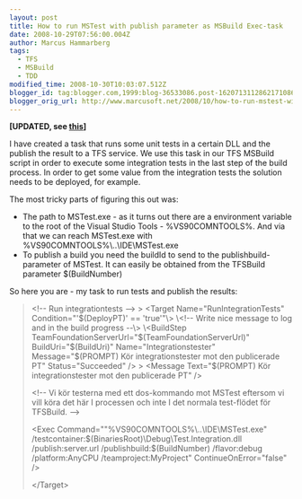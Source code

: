```yaml
---
layout: post
title: How to run MSTest with publish parameter as MSBuild Exec-task
date: 2008-10-29T07:56:00.004Z
author: Marcus Hammarberg
tags:
  - TFS
  - MSBuild
  - TDD
modified_time: 2008-10-30T10:03:07.512Z
blogger_id: tag:blogger.com,1999:blog-36533086.post-1620713112862171086
blogger_orig_url: http://www.marcusoft.net/2008/10/how-to-run-mstest-with-publish.html
---
```


<span style="font-weight: bold;">\[UPDATED, see
[this](http://www.marcusoft.net/2008/10/right-way-of-calling-mstest-in-tfs.html)\]

I have created a task that runs some unit tests in a certain DLL and the
publish the result to a TFS service. We use this task in our TFS MSBuild
script in order to execute some integration tests in the last step of
the build process. In order to get some value from the integration tests
the solution needs to be deployed, for example.

The most tricky parts of figuring this out was:

- The path to MSTest.exe - as it turns out there are a environment
  variable to the root of the Visual Studio Tools - %VS90COMNTOOLS%.
  And via that we can reach MSTest.exe with
  %VS90COMNTOOLS%\\..\IDE\MSTest.exe
- To publish a build you need the buildId to send to the
  publishbuild-parameter of MSTest. It can easily be obtained from the
  TFSBuild parameter $(BuildNumber)

So here you are - my task to run tests and publish the results:

> \<!-- Run integrationtests --\> > \<Target Name="RunIntegrationTests" Condition="'$(DeployPT)' ==
> 'true'"\>
> \<!-- Write nice message to log and in the build progress --\>
> \<BuildStep TeamFoundationServerUrl="$(TeamFoundationServerUrl)"
> BuildUri="$(BuildUri)"
> Name="Integrationstester"
> Message="$(PROMPT) Kör integrationstester mot den publicerade PT"
> Status="Succeeded" /\> > \<Message Text="$(PROMPT) Kör integrationstester mot den publicerade
> PT" /\>
>
> \<!-- Vi kör testerna med ett dos-kommando mot MSTest eftersom vi
> vill köra det här I processen och inte I det normala test-flödet
> för TFSBuild.
> --\>
>
> \<Exec Command="&quot;%VS90COMNTOOLS%\\..\IDE\MSTest.exe&quot;
> /testcontainer:$(BinariesRoot)\Debug\Test.Integration.dll
> /publish:server.url /publishbuild:$(BuildNumber) /flavor:debug
> /platform:AnyCPU /teamproject:MyProject" ContinueOnError="false" /\>
>
> \</Target\>
